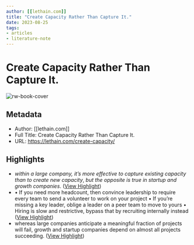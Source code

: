 ```yaml
---
author: [[lethain.com]]
title: "Create Capacity Rather Than Capture It."
date: 2023-08-25
tags: 
- articles
- literature-note
---
```

# Create Capacity Rather Than Capture It.

![rw-book-cover](https://lethain.com/static/author.png)

## Metadata
- Author: [[lethain.com]]
- Full Title: Create Capacity Rather Than Capture It.
- URL: https://lethain.com/create-capacity/

## Highlights
- *within a large company, it’s more effective to capture existing capacity than to create new capacity*, *but the opposite is true in startup and growth companies*. ([View Highlight](https://read.readwise.io/read/01grsjcdzc8nxzw1bwknepg5g7))
- • If you need more headcount, then convince leadership to require every team to send a volunteer to work on your project
  • If you’re missing a key leader, oblige a leader on a peer team to move to yours
  • Hiring is slow and restrictive, bypass that by recruiting internally instead ([View Highlight](https://read.readwise.io/read/01grsjem8bkr4nbamww451r6t0))
- whereas large companies anticipate a meaningful fraction of projects will fail, growth and startup companies depend on almost all projects succeeding. ([View Highlight](https://read.readwise.io/read/01grsjg1hb14xge8n3yxxpytxs))
